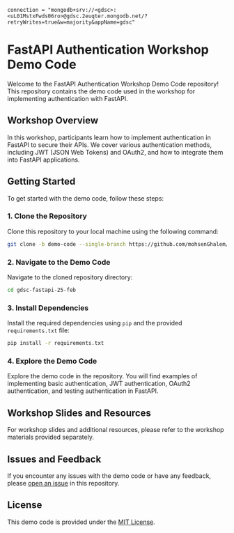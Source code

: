 
    connection = "mongodb+srv://<gdsc>:<uL01MstxFwds06ro>@gdsc.2euqter.mongodb.net/?retryWrites=true&w=majority&appName=gdsc"



# FastAPI Authentication Workshop Demo Code

Welcome to the FastAPI Authentication Workshop Demo Code repository! This repository contains the demo code used in the workshop for implementing authentication with FastAPI.

## Workshop Overview

In this workshop, participants learn how to implement authentication in FastAPI to secure their APIs. We cover various authentication methods, including JWT (JSON Web Tokens) and OAuth2, and how to integrate them into FastAPI applications.

## Getting Started

To get started with the demo code, follow these steps:

### 1. Clone the Repository

Clone this repository to your local machine using the following command:

```bash
git clone -b demo-code --single-branch https://github.com/mohsenGhalem/gdsc-fastapi-25-feb.git
```

### 2. Navigate to the Demo Code

Navigate to the cloned repository directory:

```bash
cd gdsc-fastapi-25-feb
```

### 3. Install Dependencies

Install the required dependencies using `pip` and the provided `requirements.txt` file:

```bash
pip install -r requirements.txt
```

### 4. Explore the Demo Code

Explore the demo code in the repository. You will find examples of implementing basic authentication, JWT authentication, OAuth2 authentication, and testing authentication in FastAPI.

## Workshop Slides and Resources

For workshop slides and additional resources, please refer to the workshop materials provided separately.

## Issues and Feedback

If you encounter any issues with the demo code or have any feedback, please [open an issue](https://github.com/mohsenGhalem/gdsc-fastapi-25-feb/issues) in this repository.

## License

This demo code is provided under the [MIT License](LICENSE).
